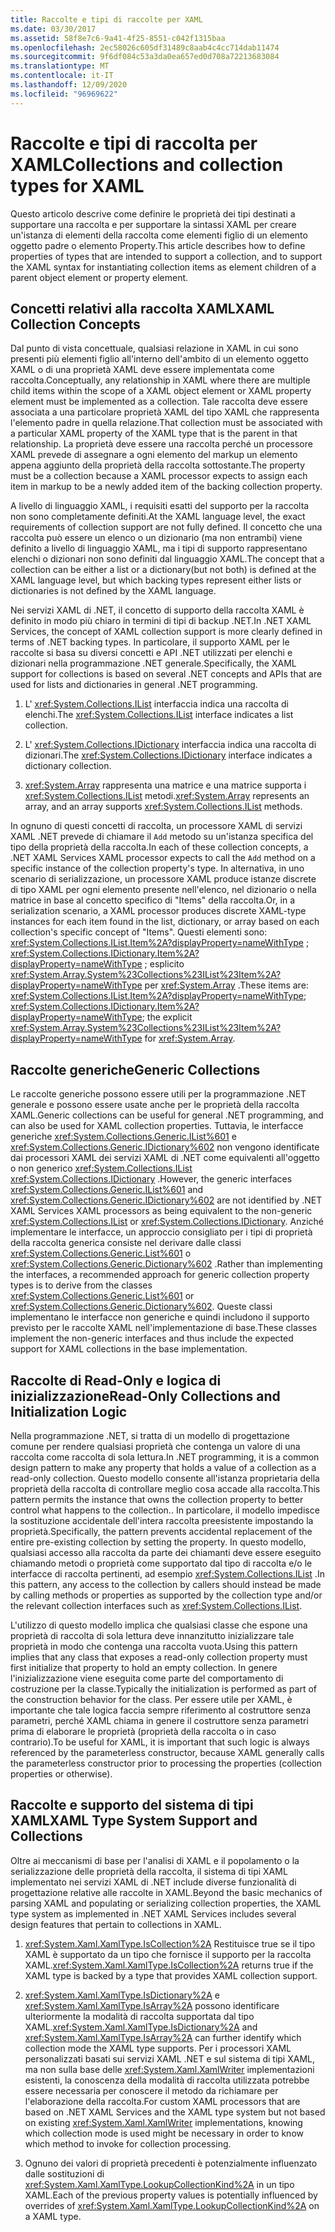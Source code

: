 ```yaml
---
title: Raccolte e tipi di raccolte per XAML
ms.date: 03/30/2017
ms.assetid: 58f8e7c6-9a41-4f25-8551-c042f1315baa
ms.openlocfilehash: 2ec58026c605df31489c8aab4c4cc714dab11474
ms.sourcegitcommit: 9f6df084c53a3da0ea657ed0d708a72213683084
ms.translationtype: MT
ms.contentlocale: it-IT
ms.lasthandoff: 12/09/2020
ms.locfileid: "96969622"
---
```

# <a name="collections-and-collection-types-for-xaml"></a><span data-ttu-id="b4259-102">Raccolte e tipi di raccolta per XAML</span><span class="sxs-lookup"><span data-stu-id="b4259-102">Collections and collection types for XAML</span></span>

<span data-ttu-id="b4259-103">Questo articolo descrive come definire le proprietà dei tipi destinati a supportare una raccolta e per supportare la sintassi XAML per creare un'istanza di elementi della raccolta come elementi figlio di un elemento oggetto padre o elemento Property.</span><span class="sxs-lookup"><span data-stu-id="b4259-103">This article describes how to define properties of types that are intended to support a collection, and to support the XAML syntax for instantiating collection items as element children of a parent object element or property element.</span></span>

## <a name="xaml-collection-concepts"></a><span data-ttu-id="b4259-104">Concetti relativi alla raccolta XAML</span><span class="sxs-lookup"><span data-stu-id="b4259-104">XAML Collection Concepts</span></span>

<span data-ttu-id="b4259-105">Dal punto di vista concettuale, qualsiasi relazione in XAML in cui sono presenti più elementi figlio all'interno dell'ambito di un elemento oggetto XAML o di una proprietà XAML deve essere implementata come raccolta.</span><span class="sxs-lookup"><span data-stu-id="b4259-105">Conceptually, any relationship in XAML where there are multiple child items within the scope of a XAML object element or XAML property element must be implemented as a collection.</span></span> <span data-ttu-id="b4259-106">Tale raccolta deve essere associata a una particolare proprietà XAML del tipo XAML che rappresenta l'elemento padre in quella relazione.</span><span class="sxs-lookup"><span data-stu-id="b4259-106">That collection must be associated with a particular XAML property of the XAML type that is the parent in that relationship.</span></span> <span data-ttu-id="b4259-107">La proprietà deve essere una raccolta perché un processore XAML prevede di assegnare a ogni elemento del markup un elemento appena aggiunto della proprietà della raccolta sottostante.</span><span class="sxs-lookup"><span data-stu-id="b4259-107">The property must be a collection because a XAML processor expects to assign each item in markup to be a newly added item of the backing collection property.</span></span>

<span data-ttu-id="b4259-108">A livello di linguaggio XAML, i requisiti esatti del supporto per la raccolta non sono completamente definiti.</span><span class="sxs-lookup"><span data-stu-id="b4259-108">At the XAML language level, the exact requirements of collection support are not fully defined.</span></span> <span data-ttu-id="b4259-109">Il concetto che una raccolta può essere un elenco o un dizionario (ma non entrambi) viene definito a livello di linguaggio XAML, ma i tipi di supporto rappresentano elenchi o dizionari non sono definiti dal linguaggio XAML.</span><span class="sxs-lookup"><span data-stu-id="b4259-109">The concept that a collection can be either a list or a dictionary(but not both) is defined at the XAML language level, but which backing types represent either lists or dictionaries is not defined by the XAML language.</span></span>

<span data-ttu-id="b4259-110">Nei servizi XAML di .NET, il concetto di supporto della raccolta XAML è definito in modo più chiaro in termini di tipi di backup .NET.</span><span class="sxs-lookup"><span data-stu-id="b4259-110">In .NET XAML Services, the concept of XAML collection support is more clearly defined in terms of .NET backing types.</span></span> <span data-ttu-id="b4259-111">In particolare, il supporto XAML per le raccolte si basa su diversi concetti e API .NET utilizzati per elenchi e dizionari nella programmazione .NET generale.</span><span class="sxs-lookup"><span data-stu-id="b4259-111">Specifically, the XAML support for collections is based on several .NET concepts and APIs that are used for lists and dictionaries in general .NET programming.</span></span>

1. <span data-ttu-id="b4259-112">L' <xref:System.Collections.IList> interfaccia indica una raccolta di elenchi.</span><span class="sxs-lookup"><span data-stu-id="b4259-112">The <xref:System.Collections.IList> interface indicates a list collection.</span></span>

2. <span data-ttu-id="b4259-113">L' <xref:System.Collections.IDictionary> interfaccia indica una raccolta di dizionari.</span><span class="sxs-lookup"><span data-stu-id="b4259-113">The <xref:System.Collections.IDictionary> interface indicates a dictionary collection.</span></span>

3. <span data-ttu-id="b4259-114"><xref:System.Array> rappresenta una matrice e una matrice supporta i <xref:System.Collections.IList> metodi.</span><span class="sxs-lookup"><span data-stu-id="b4259-114"><xref:System.Array> represents an array, and an array supports <xref:System.Collections.IList> methods.</span></span>

<span data-ttu-id="b4259-115">In ognuno di questi concetti di raccolta, un processore XAML di servizi XAML .NET prevede di chiamare il `Add` metodo su un'istanza specifica del tipo della proprietà della raccolta.</span><span class="sxs-lookup"><span data-stu-id="b4259-115">In each of these collection concepts, a .NET XAML Services XAML processor expects to call the `Add` method on a specific instance of the collection property's type.</span></span> <span data-ttu-id="b4259-116">In alternativa, in uno scenario di serializzazione, un processore XAML produce istanze discrete di tipo XAML per ogni elemento presente nell'elenco, nel dizionario o nella matrice in base al concetto specifico di "Items" della raccolta.</span><span class="sxs-lookup"><span data-stu-id="b4259-116">Or, in a serialization scenario, a XAML processor produces discrete XAML-type instances for each item found in the list, dictionary, or array based on each collection's specific concept of "Items".</span></span> <span data-ttu-id="b4259-117">Questi elementi sono: <xref:System.Collections.IList.Item%2A?displayProperty=nameWithType> ; <xref:System.Collections.IDictionary.Item%2A?displayProperty=nameWithType> ; esplicito <xref:System.Array.System%23Collections%23IList%23Item%2A?displayProperty=nameWithType> per <xref:System.Array> .</span><span class="sxs-lookup"><span data-stu-id="b4259-117">These items are: <xref:System.Collections.IList.Item%2A?displayProperty=nameWithType>; <xref:System.Collections.IDictionary.Item%2A?displayProperty=nameWithType>; the explicit <xref:System.Array.System%23Collections%23IList%23Item%2A?displayProperty=nameWithType> for <xref:System.Array>.</span></span>

## <a name="generic-collections"></a><span data-ttu-id="b4259-118">Raccolte generiche</span><span class="sxs-lookup"><span data-stu-id="b4259-118">Generic Collections</span></span>

<span data-ttu-id="b4259-119">Le raccolte generiche possono essere utili per la programmazione .NET generale e possono essere usate anche per le proprietà della raccolta XAML.</span><span class="sxs-lookup"><span data-stu-id="b4259-119">Generic collections can be useful for general .NET programming, and can also be used for XAML collection properties.</span></span> <span data-ttu-id="b4259-120">Tuttavia, le interfacce generiche <xref:System.Collections.Generic.IList%601> e <xref:System.Collections.Generic.IDictionary%602> non vengono identificate dai processori XAML dei servizi XAML di .NET come equivalenti all'oggetto o non generico <xref:System.Collections.IList> <xref:System.Collections.IDictionary> .</span><span class="sxs-lookup"><span data-stu-id="b4259-120">However, the generic interfaces <xref:System.Collections.Generic.IList%601> and <xref:System.Collections.Generic.IDictionary%602> are not identified by .NET XAML Services XAML processors as being equivalent to the non-generic <xref:System.Collections.IList> or <xref:System.Collections.IDictionary>.</span></span> <span data-ttu-id="b4259-121">Anziché implementare le interfacce, un approccio consigliato per i tipi di proprietà della raccolta generica consiste nel derivare dalle classi <xref:System.Collections.Generic.List%601> o <xref:System.Collections.Generic.Dictionary%602> .</span><span class="sxs-lookup"><span data-stu-id="b4259-121">Rather than implementing the interfaces, a recommended approach for generic collection property types is to derive from the classes <xref:System.Collections.Generic.List%601> or <xref:System.Collections.Generic.Dictionary%602>.</span></span> <span data-ttu-id="b4259-122">Queste classi implementano le interfacce non generiche e quindi includono il supporto previsto per le raccolte XAML nell'implementazione di base.</span><span class="sxs-lookup"><span data-stu-id="b4259-122">These classes implement the non-generic interfaces and thus include the expected support for XAML collections in the base implementation.</span></span>

## <a name="read-only-collections-and-initialization-logic"></a><span data-ttu-id="b4259-123">Raccolte di Read-Only e logica di inizializzazione</span><span class="sxs-lookup"><span data-stu-id="b4259-123">Read-Only Collections and Initialization Logic</span></span>

<span data-ttu-id="b4259-124">Nella programmazione .NET, si tratta di un modello di progettazione comune per rendere qualsiasi proprietà che contenga un valore di una raccolta come raccolta di sola lettura.</span><span class="sxs-lookup"><span data-stu-id="b4259-124">In .NET programming, it is a common design pattern to make any property that holds a value of a collection as a read-only collection.</span></span> <span data-ttu-id="b4259-125">Questo modello consente all'istanza proprietaria della proprietà della raccolta di controllare meglio cosa accade alla raccolta.</span><span class="sxs-lookup"><span data-stu-id="b4259-125">This pattern permits the instance that owns the collection property to better control what happens to the collection..</span></span> <span data-ttu-id="b4259-126">In particolare, il modello impedisce la sostituzione accidentale dell'intera raccolta preesistente impostando la proprietà.</span><span class="sxs-lookup"><span data-stu-id="b4259-126">Specifically, the pattern prevents accidental replacement of the entire pre-existing collection by setting the property.</span></span> <span data-ttu-id="b4259-127">In questo modello, qualsiasi accesso alla raccolta da parte dei chiamanti deve essere eseguito chiamando metodi o proprietà come supportato dal tipo di raccolta e/o le interfacce di raccolta pertinenti, ad esempio <xref:System.Collections.IList> .</span><span class="sxs-lookup"><span data-stu-id="b4259-127">In this pattern, any access to the collection by callers should instead be made by calling methods or properties as supported by the collection type and/or the relevant collection interfaces such as <xref:System.Collections.IList>.</span></span>

<span data-ttu-id="b4259-128">L'utilizzo di questo modello implica che qualsiasi classe che espone una proprietà di raccolta di sola lettura deve innanzitutto inizializzare tale proprietà in modo che contenga una raccolta vuota.</span><span class="sxs-lookup"><span data-stu-id="b4259-128">Using this pattern implies that any class that exposes a read-only collection property must first initialize that property to hold an empty collection.</span></span> <span data-ttu-id="b4259-129">In genere l'inizializzazione viene eseguita come parte del comportamento di costruzione per la classe.</span><span class="sxs-lookup"><span data-stu-id="b4259-129">Typically the initialization is performed as part of the construction behavior for the class.</span></span> <span data-ttu-id="b4259-130">Per essere utile per XAML, è importante che tale logica faccia sempre riferimento al costruttore senza parametri, perché XAML chiama in genere il costruttore senza parametri prima di elaborare le proprietà (proprietà della raccolta o in caso contrario).</span><span class="sxs-lookup"><span data-stu-id="b4259-130">To be useful for XAML, it is important that such logic is always referenced by the parameterless constructor, because XAML generally calls the parameterless constructor prior to processing the properties (collection properties or otherwise).</span></span>

## <a name="xaml-type-system-support-and-collections"></a><span data-ttu-id="b4259-131">Raccolte e supporto del sistema di tipi XAML</span><span class="sxs-lookup"><span data-stu-id="b4259-131">XAML Type System Support and Collections</span></span>

<span data-ttu-id="b4259-132">Oltre ai meccanismi di base per l'analisi di XAML e il popolamento o la serializzazione delle proprietà della raccolta, il sistema di tipi XAML implementato nei servizi XAML di .NET include diverse funzionalità di progettazione relative alle raccolte in XAML.</span><span class="sxs-lookup"><span data-stu-id="b4259-132">Beyond the basic mechanics of parsing XAML and populating or serializing collection properties, the XAML type system as implemented in .NET XAML Services includes several design features that pertain to collections in XAML.</span></span>

1. <span data-ttu-id="b4259-133"><xref:System.Xaml.XamlType.IsCollection%2A> Restituisce true se il tipo XAML è supportato da un tipo che fornisce il supporto per la raccolta XAML.</span><span class="sxs-lookup"><span data-stu-id="b4259-133"><xref:System.Xaml.XamlType.IsCollection%2A> returns true if the XAML type is backed by a type that provides XAML collection support.</span></span>

2. <span data-ttu-id="b4259-134"><xref:System.Xaml.XamlType.IsDictionary%2A> e <xref:System.Xaml.XamlType.IsArray%2A> possono identificare ulteriormente la modalità di raccolta supportata dal tipo XAML.</span><span class="sxs-lookup"><span data-stu-id="b4259-134"><xref:System.Xaml.XamlType.IsDictionary%2A> and <xref:System.Xaml.XamlType.IsArray%2A> can further identify which collection mode the XAML type supports.</span></span> <span data-ttu-id="b4259-135">Per i processori XAML personalizzati basati sui servizi XAML .NET e sul sistema di tipi XAML, ma non sulla base delle <xref:System.Xaml.XamlWriter> implementazioni esistenti, la conoscenza della modalità di raccolta utilizzata potrebbe essere necessaria per conoscere il metodo da richiamare per l'elaborazione della raccolta.</span><span class="sxs-lookup"><span data-stu-id="b4259-135">For custom XAML processors that are based on .NET XAML Services and the XAML type system but not based on existing <xref:System.Xaml.XamlWriter> implementations, knowing which collection mode is used might be necessary in order to know which method to invoke for collection processing.</span></span>

3. <span data-ttu-id="b4259-136">Ognuno dei valori di proprietà precedenti è potenzialmente influenzato dalle sostituzioni di <xref:System.Xaml.XamlType.LookupCollectionKind%2A> in un tipo XAML.</span><span class="sxs-lookup"><span data-stu-id="b4259-136">Each of the previous property values is potentially influenced by overrides of <xref:System.Xaml.XamlType.LookupCollectionKind%2A> on a XAML type.</span></span>
